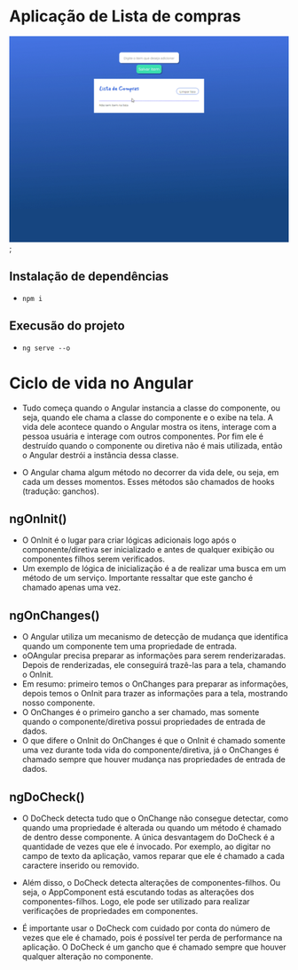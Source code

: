 # Aplicação de Lista de compras


![](./src/assets/images/demonstracao.gif);

## Instalação de dependências

- `npm i`

## Execusão do projeto

- `ng serve --o`


# Ciclo de vida no Angular

- Tudo começa quando o Angular instancia a classe do componente, ou seja, quando ele chama a classe do componente e o exibe na tela. A vida dele acontece quando o Angular mostra os itens, interage com a pessoa usuária e interage com outros componentes. Por fim ele é destruído quando o componente ou diretiva não é mais utilizada, então o Angular destrói a instância dessa classe.

- O Angular chama algum método no decorrer da vida dele, ou seja, em cada um desses momentos. Esses métodos são chamados de hooks (tradução: ganchos).

## ngOnInit()

- O OnInit é o lugar para criar lógicas adicionais logo após o componente/diretiva ser inicializado e antes de qualquer exibição ou componentes filhos serem verificados.
- Um exemplo de lógica de inicialização é a de realizar uma busca em um método de um serviço. Importante ressaltar que este gancho é chamado apenas uma vez.


## ngOnChanges()

- O Angular utiliza um mecanismo de detecção de mudança que identifica quando um componente tem uma propriedade de entrada.
- oOAngular precisa preparar as informações para serem renderizaradas. Depois de renderizadas, ele conseguirá trazê-las para a tela, chamando o OnInit.
- Em resumo: primeiro temos o OnChanges para preparar as informações, depois temos o OnInit para trazer as informações para a tela, mostrando nosso componente.
- O OnChanges é o primeiro gancho a ser chamado, mas somente quando o componente/diretiva possui propriedades de entrada de dados.
- O que difere o OnInit do OnChanges é que o OnInit é chamado somente uma vez durante toda vida do componente/diretiva, já o OnChanges é chamado sempre que houver mudança nas propriedades de entrada de dados.

## ngDoCheck()

- O DoCheck detecta tudo que o OnChange não consegue detectar, como quando uma propriedade é alterada ou quando um método é chamado de dentro desse componente. A única desvantagem do DoCheck é a quantidade de vezes que ele é invocado. Por exemplo, ao digitar no campo de texto da aplicação, vamos reparar que ele é chamado a cada caractere inserido ou removido.

- Além disso, o DoCheck detecta alterações de componentes-filhos. Ou seja, o AppComponent está escutando todas as alterações dos componentes-filhos. Logo, ele pode ser utilizado para realizar verificações de propriedades em componentes.

- É importante usar o DoCheck com cuidado por conta do número de vezes que ele é chamado, pois é possível ter perda de performance na aplicação. O DoCheck é um gancho que é chamado sempre que houver qualquer alteração no componente.
